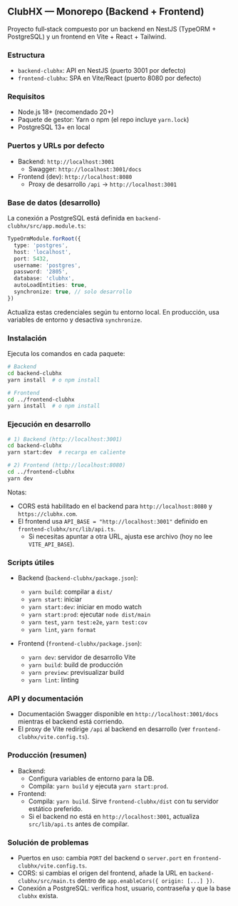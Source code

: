 ## ClubHX — Monorepo (Backend + Frontend)

Proyecto full‑stack compuesto por un backend en NestJS (TypeORM + PostgreSQL) y un frontend en Vite + React + Tailwind.

### Estructura

- `backend-clubhx`: API en NestJS (puerto 3001 por defecto)
- `frontend-clubhx`: SPA en Vite/React (puerto 8080 por defecto)

### Requisitos

- Node.js 18+ (recomendado 20+)
- Paquete de gestor: Yarn o npm (el repo incluye `yarn.lock`)
- PostgreSQL 13+ en local

### Puertos y URLs por defecto

- Backend: `http://localhost:3001`
  - Swagger: `http://localhost:3001/docs`
- Frontend (dev): `http://localhost:8080`
  - Proxy de desarrollo `/api` → `http://localhost:3001`

### Base de datos (desarrollo)

La conexión a PostgreSQL está definida en `backend-clubhx/src/app.module.ts`:

```ts
TypeOrmModule.forRoot({
  type: 'postgres',
  host: 'localhost',
  port: 5432,
  username: 'postgres',
  password: '2805',
  database: 'clubhx',
  autoLoadEntities: true,
  synchronize: true, // solo desarrollo
})
```

Actualiza estas credenciales según tu entorno local. En producción, usa variables de entorno y desactiva `synchronize`.

### Instalación

Ejecuta los comandos en cada paquete:

```bash
# Backend
cd backend-clubhx
yarn install  # o npm install

# Frontend
cd ../frontend-clubhx
yarn install  # o npm install
```

### Ejecución en desarrollo

```bash
# 1) Backend (http://localhost:3001)
cd backend-clubhx
yarn start:dev  # recarga en caliente

# 2) Frontend (http://localhost:8080)
cd ../frontend-clubhx
yarn dev
```

Notas:
- CORS está habilitado en el backend para `http://localhost:8080` y `https://clubhx.com`.
- El frontend usa `API_BASE = "http://localhost:3001"` definido en `frontend-clubhx/src/lib/api.ts`.
  - Si necesitas apuntar a otra URL, ajusta ese archivo (hoy no lee `VITE_API_BASE`).

### Scripts útiles

- Backend (`backend-clubhx/package.json`):
  - `yarn build`: compilar a `dist/`
  - `yarn start`: iniciar
  - `yarn start:dev`: iniciar en modo watch
  - `yarn start:prod`: ejecutar `node dist/main`
  - `yarn test`, `yarn test:e2e`, `yarn test:cov`
  - `yarn lint`, `yarn format`

- Frontend (`frontend-clubhx/package.json`):
  - `yarn dev`: servidor de desarrollo Vite
  - `yarn build`: build de producción
  - `yarn preview`: previsualizar build
  - `yarn lint`: linting

### API y documentación

- Documentación Swagger disponible en `http://localhost:3001/docs` mientras el backend está corriendo.
- El proxy de Vite redirige `/api` al backend en desarrollo (ver `frontend-clubhx/vite.config.ts`).

### Producción (resumen)

- Backend:
  - Configura variables de entorno para la DB.
  - Compila: `yarn build` y ejecuta `yarn start:prod`.
- Frontend:
  - Compila: `yarn build`. Sirve `frontend-clubhx/dist` con tu servidor estático preferido.
  - Si el backend no está en `http://localhost:3001`, actualiza `src/lib/api.ts` antes de compilar.

### Solución de problemas

- Puertos en uso: cambia `PORT` del backend o `server.port` en `frontend-clubhx/vite.config.ts`.
- CORS: si cambias el origen del frontend, añade la URL en `backend-clubhx/src/main.ts` dentro de `app.enableCors({ origin: [...] })`.
- Conexión a PostgreSQL: verifica host, usuario, contraseña y que la base `clubhx` exista.



